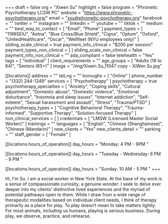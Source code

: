 +++
draft = false
org = "Xiwen Su"
highlight = false
program = "Phronetic Psychotherapy LCSW PC"
website = "https://www.phronetic-psychotherapy.org/"
email = "xsu@phronetic-psychotherapy.org"
facebook = ""
twitter = ""
instagram = ""
linkedin = ""
youtube = ""
tiktok = ""
medium = ""
best_way_to_contact = [ "Email", "Phone" ]
payment_types = [
  "1199SEIU",
  "Aetna",
  "Blue Cross/Blue Shield",
  "Cigna",
  "Optum",
  "Oxford",
  "UnitedHealthcare",
  "Oscar",
  "Wellfleet (NYU employees only)"
]
sliding_scale_clinical = true
payment_info_clinical = "$200 per session"
payment_types_non_clinical = [ ]
sliding_scale_non_clinical = false
payment_info_non_clinical = ""
ada_compliant = false
telehealth = "Yes"
tags = [ "individual" ]
client_requirements = ""
age_groups = [ "Adults (19 to 64)", "Seniors (65+)" ]
image = "/img/Xiwen Su_11047 copy - XiWen Su.jpg"

[[locations]]
address = ""
latLng = ""
boroughs = [ "Online" ]
phone_number = "(332) 244-1249"
services = [ "Psychotherapy" ]
psychotherapy = true
psychotherapy_specialties = [
  "Anxiety",
  "Coping skills",
  "Cultural adjustment",
  "Domestic abuse",
  "Domestic violence",
  "Emotional disturbance",
  "Insomnia and sleep issues",
  "Internet addiction",
  "Self-esteem",
  "Sexual harassment and assault",
  "Stress",
  "Trauma/PTSD"
]
psychotherapy_types = [
  "Cognitive Behavioral Therapy",
  "Trauma-informed",
  "Supportive Therapy",
  "Solution-focused Therapy"
]
non_clinical_services = [ ]
credentials = [ "LMSW (Licensed Master Social Worker)" ]
trainings = ""
languages = [ "English", "Chinese (Shanghainese)", "Chinese (Mandarin)" ]
new_clients = "Yes"
new_clients_detail = ""
parking = ""
staff_gender = [ "Female" ]

  [[locations.hours_of_operation]]
  day_hours = "Monday: 4 PM - 9PM "

  [[locations.hours_of_operation]]
  day_hours = "Tuesday - Wednesday: 6 PM - 9 PM "

  [[locations.hours_of_operation]]
  day_hours = "Sunday: 10 AM - 5 PM "
+++


Hi, I'm Su. I am a social worker in New York State. At the base of my work is a sense of compassionate curiosity, a genuine wonder: I seek to delve ever deeper into my clients' distinctive lived experiences and the myriad of potential pathways open to them. While I draw from a wide range of therapeutic modalities based on individual client needs, I think of therapy primarily as a place for play. To play doesn’t mean to take matters lightly. For most animals, including us humans, playing is serious business. During play, we observe, practice, and rehearse.
